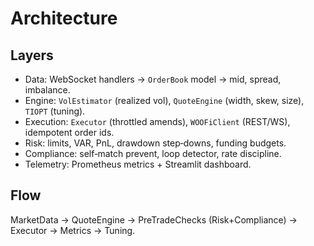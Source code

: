 # Architecture

## Layers
- Data: WebSocket handlers -> `OrderBook` model -> mid, spread, imbalance.
- Engine: `VolEstimator` (realized vol), `QuoteEngine` (width, skew, size), `TIOPT` (tuning).
- Execution: `Executor` (throttled amends), `WOOFiClient` (REST/WS), idempotent order ids.
- Risk: limits, VAR, PnL, drawdown step‑downs, funding budgets.
- Compliance: self‑match prevent, loop detector, rate discipline.
- Telemetry: Prometheus metrics + Streamlit dashboard.

## Flow
MarketData -> QuoteEngine -> PreTradeChecks (Risk+Compliance) -> Executor -> Metrics -> Tuning.
